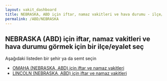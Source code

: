 ```yaml
---
layout: vakit_dashboard
title: NEBRASKA, ABD için iftar, namaz vakitleri ve hava durumu - ilçe/eyalet seç
permalink: /ABD/NEBRASKA
---
```


## NEBRASKA (ABD) için iftar, namaz vakitleri ve hava durumu  görmek için bir ilçe/eyalet seç

Aşağıdaki listeden bir şehir ya da semt seçin

* [OMAHA (NEBRASKA, ABD) için iftar ve namaz vakitleri](/ABD/NEBRASKA/OMAHA)
* [LINCOLN (NEBRASKA, ABD) için iftar ve namaz vakitleri](/ABD/NEBRASKA/LINCOLN)

<script type="text/javascript">
  var GLOBAL_COUNTRY = 'ABD';
  var GLOBAL_CITY = 'NEBRASKA';
  var GLOBAL_STATE = 'NEBRASKA';
</script>
